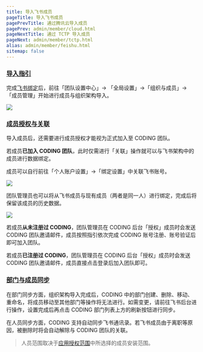 ```yaml
---
title: 导入飞书成员
pageTitle: 导入飞书成员
pagePrevTitle: 通过腾讯云导入成员
pagePrev: admin/member/cloud.html
pageNextTitle: 通过 TCTP 导入成员
pageNext: admin/member/tctp.html
alias: admin/member/feishu.html
sitemap: false
---
```

 
### [导入指引](#intro)

完成[飞书绑定](/docs/admin/service-integration/lark.html)后，前往「团队设置中心」-> 「全局设置」->「组织与成员」->「成员管理」开始进行成员与组织架构导入。

![](https://help-assets.codehub.cn/enterprise/20220311153310.png)

### [成员授权与关联](#associate)

导入成员后，还需要进行成员授权才能视为正式加入至 CODING 团队。

若成员**已加入 CODING 团队**，此时仅需进行「关联」操作就可以与飞书架构中的成员进行数据绑定。

成员可以自行前往「个人账户设置」->「绑定设置」中关联飞书账号。

![](https://help-assets.codehub.cn/enterprise/20210927171215.png)

团队管理员也可以将从飞书成员与现有成员（两者是同一人）进行绑定，完成后将保留该成员的历史数据。

![](https://help-assets.codehub.cn/enterprise/20210927171505.png)

若成员**从未注册过 CODING**，团队管理员在 CODING 后台「授权」成员时会发送 CODING 团队邀请邮件，成员按照指引依次完成 CODING 账号注册、账号验证后即可加入团队。

若成员**已注册过 CODING**，团队管理员在 CODING 后台「授权」成员时会发送 CODING 团队邀请邮件，成员直接点击登录后加入团队即可。

### [部门与成员同步](#sync)

在部门同步方面，组织架构导入完成后，CODING 中的部门创建、删除、移动、重命名，将成员移动至其他部门等操作将无法进行。如需变更，请前往飞书后台进行操作，设置完成后再点击 CODING 部门列表上方的刷新按钮进行同步。

在人员同步方面，CODING 支持自动同步飞书通讯录。若飞书成员由于离职等原因，被删除时将会自动解除与 CODING 团队的关联。

> 人员范围取决于[应用授权范围](/docs/admin/service-integration/lark.html#2)中所选择的成员安装范围。

